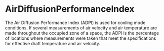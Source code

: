 AirDiffusionPerformanceIndex
============================

The Air Diffusion Performance Index (ADPI) is used for cooling mode conditions. If several measurements of air velocity and air temperature are made throughout the occupied zone of a space, the ADPI is the percentage of locations where measurements were taken that meet the specifications for effective draft temperature and air velocity.
